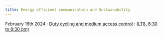 ```yaml
---
title: Energy efficient communication and Sustainability
---
```



February 16th 2024
: [Duty cycling and medium access control](#)
  : [(LT8, 6:30 to 8:30 pm)](#)
